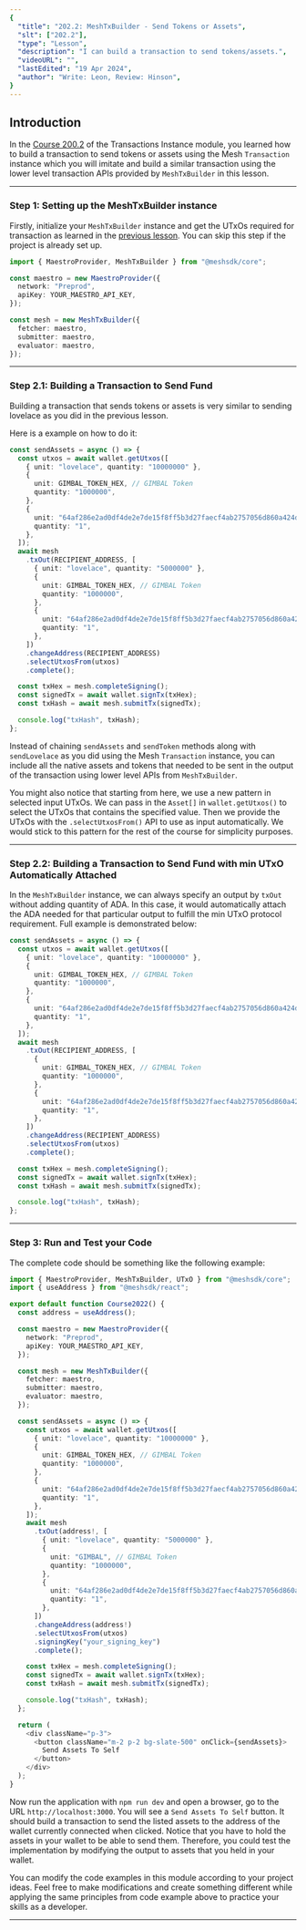 ```yaml
---
{
  "title": "202.2: MeshTxBuilder - Send Tokens or Assets",
  "slt": ["202.2"],
  "type": "Lesson",
  "description": "I can build a transaction to send tokens/assets.",
  "videoURL": "",
  "lastEdited": "19 Apr 2024",
  "author": "Write: Leon, Review: Hinson",
}
---
```


## Introduction

In the [Course 200.2](/course/module/200/2002) of the Transactions Instance module, you learned how to build a transaction to send tokens or assets using the Mesh `Transaction` instance which you will imitate and build a similar transaction using the lower level transaction APIs provided by `MeshTxBuilder` in this lesson.

---

### Step 1: Setting up the MeshTxBuilder instance

Firstly, initialize your `MeshTxBuilder` instance and get the UTxOs required for transaction as learned in the [previous lesson](/course/module/202/2021). You can skip this step if the project is already set up.

```typescript
import { MaestroProvider, MeshTxBuilder } from "@meshsdk/core";

const maestro = new MaestroProvider({
  network: "Preprod",
  apiKey: YOUR_MAESTRO_API_KEY,
});

const mesh = new MeshTxBuilder({
  fetcher: maestro,
  submitter: maestro,
  evaluator: maestro,
});
```

---

### Step 2.1: Building a Transaction to Send Fund

Building a transaction that sends tokens or assets is very similar to sending lovelace as you did in the previous lesson.

Here is a example on how to do it:

```typescript
const sendAssets = async () => {
  const utxos = await wallet.getUtxos([
    { unit: "lovelace", quantity: "10000000" },
    {
      unit: GIMBAL_TOKEN_HEX, // GIMBAL Token
      quantity: "1000000",
    },
    {
      unit: "64af286e2ad0df4de2e7de15f8ff5b3d27faecf4ab2757056d860a424d657368546f6b656e", // Mesh Token
      quantity: "1",
    },
  ]);
  await mesh
    .txOut(RECIPIENT_ADDRESS, [
      { unit: "lovelace", quantity: "5000000" },
      {
        unit: GIMBAL_TOKEN_HEX, // GIMBAL Token
        quantity: "1000000",
      },
      {
        unit: "64af286e2ad0df4de2e7de15f8ff5b3d27faecf4ab2757056d860a424d657368546f6b656e", // Mesh Token
        quantity: "1",
      },
    ])
    .changeAddress(RECIPIENT_ADDRESS)
    .selectUtxosFrom(utxos)
    .complete();

  const txHex = mesh.completeSigning();
  const signedTx = await wallet.signTx(txHex);
  const txHash = await mesh.submitTx(signedTx);

  console.log("txHash", txHash);
};
```

Instead of chaining `sendAssets` and `sendToken` methods along with `sendLovelace` as you did using the Mesh `Transaction` instance, you can include all the native assets and tokens that needed to be sent in the output of the transaction using lower level APIs from `MeshTxBuilder`.

You might also notice that starting from here, we use a new pattern in selected input UTxOs. We can pass in the `Asset[]` in `wallet.getUtxos()` to select the UTxOs that contains the specified value. Then we provide the UTxOs with the `.selectUtxosFrom()` API to use as input automatically. We would stick to this pattern for the rest of the course for simplicity purposes.

---

### Step 2.2: Building a Transaction to Send Fund with min UTxO Automatically Attached

In the `MeshTxBuilder` instance, we can always specify an output by `txOut` without adding quantity of ADA. In this case, it would automatically attach the ADA needed for that particular output to fulfill the min UTxO protocol requirement. Full example is demonstrated below:

```typescript
const sendAssets = async () => {
  const utxos = await wallet.getUtxos([
    { unit: "lovelace", quantity: "10000000" },
    {
      unit: GIMBAL_TOKEN_HEX, // GIMBAL Token
      quantity: "1000000",
    },
    {
      unit: "64af286e2ad0df4de2e7de15f8ff5b3d27faecf4ab2757056d860a424d657368546f6b656e", // Mesh Token
      quantity: "1",
    },
  ]);
  await mesh
    .txOut(RECIPIENT_ADDRESS, [
      {
        unit: GIMBAL_TOKEN_HEX, // GIMBAL Token
        quantity: "1000000",
      },
      {
        unit: "64af286e2ad0df4de2e7de15f8ff5b3d27faecf4ab2757056d860a424d657368546f6b656e", // Mesh Token
        quantity: "1",
      },
    ])
    .changeAddress(RECIPIENT_ADDRESS)
    .selectUtxosFrom(utxos)
    .complete();

  const txHex = mesh.completeSigning();
  const signedTx = await wallet.signTx(txHex);
  const txHash = await mesh.submitTx(signedTx);

  console.log("txHash", txHash);
};
```

---

### Step 3: Run and Test your Code

The complete code should be something like the following example:

```typescript
import { MaestroProvider, MeshTxBuilder, UTxO } from "@meshsdk/core";
import { useAddress } from "@meshsdk/react";

export default function Course2022() {
  const address = useAddress();

  const maestro = new MaestroProvider({
    network: "Preprod",
    apiKey: YOUR_MAESTRO_API_KEY,
  });

  const mesh = new MeshTxBuilder({
    fetcher: maestro,
    submitter: maestro,
    evaluator: maestro,
  });

  const sendAssets = async () => {
    const utxos = await wallet.getUtxos([
      { unit: "lovelace", quantity: "10000000" },
      {
        unit: GIMBAL_TOKEN_HEX, // GIMBAL Token
        quantity: "1000000",
      },
      {
        unit: "64af286e2ad0df4de2e7de15f8ff5b3d27faecf4ab2757056d860a424d657368546f6b656e", // Mesh Token
        quantity: "1",
      },
    ]);
    await mesh
      .txOut(address!, [
        { unit: "lovelace", quantity: "5000000" },
        {
          unit: "GIMBAL", // GIMBAL Token
          quantity: "1000000",
        },
        {
          unit: "64af286e2ad0df4de2e7de15f8ff5b3d27faecf4ab2757056d860a424d657368546f6b656e", // Mesh Token
          quantity: "1",
        },
      ])
      .changeAddress(address!)
      .selectUtxosFrom(utxos)
      .signingKey("your_signing_key")
      .complete();

    const txHex = mesh.completeSigning();
    const signedTx = await wallet.signTx(txHex);
    const txHash = await mesh.submitTx(signedTx);

    console.log("txHash", txHash);
  };

  return (
    <div className="p-3">
      <button className="m-2 p-2 bg-slate-500" onClick={sendAssets}>
        Send Assets To Self
      </button>
    </div>
  );
}
```

Now run the application with `npm run dev` and open a browser, go to the URL `http://localhost:3000`. You will see a `Send Assets To Self` button. It should build a transaction to send the listed assets to the address of the wallet currently connected when clicked. Notice that you have to hold the assets in your wallet to be able to send them. Therefore, you could test the implementation by modifying the output to assets that you held in your wallet.

You can modify the code examples in this module according to your project ideas. Feel free to make modifications and create something different while applying the same principles from code example above to practice your skills as a developer.

---
